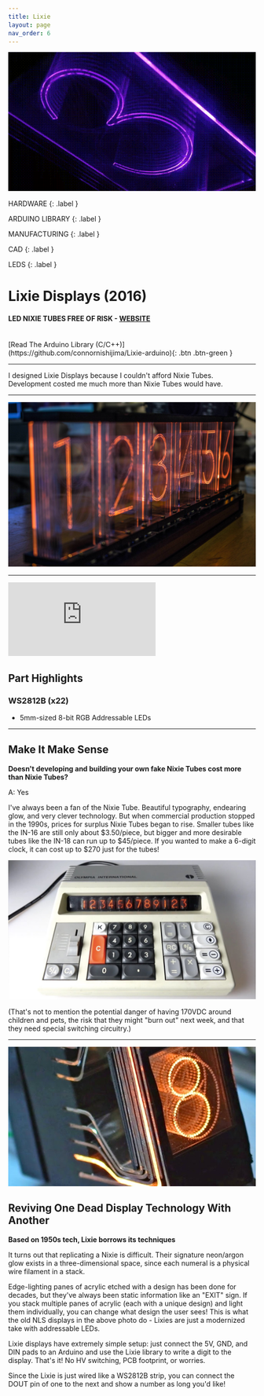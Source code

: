 ```yaml
---
title: Lixie
layout: page
nav_order: 6
---
```


![LIXIE DISPLAY](https://raw.githubusercontent.com/connornishijima/connornishijima.github.io/main/img/lixie.gif)

HARDWARE
{: .label }

ARDUINO LIBRARY
{: .label }

MANUFACTURING
{: .label }

CAD
{: .label }

LEDS
{: .label }

# **Lixie Displays (2016)**

#### LED NIXIE TUBES FREE OF RISK - [WEBSITE](https://hackaday.io/project/18633)

<br>
[Read The Arduino Library (C/C++)](https://github.com/connornishijima/Lixie-arduino){: .btn .btn-green }

--------------------------------------------

<blurb>I designed Lixie Displays because I couldn't afford Nixie Tubes. Development costed me much more than Nixie Tubes would have.</blurb>

--------------------------------------------

![LIXIE PCB](https://raw.githubusercontent.com/connornishijima/connornishijima.github.io/main/img/lixie_bokeh.jpg)

--------------------------------------------

<iframe class="youtube-video" src="https://www.youtube.com/embed/xxs3tj32z9A" title="YouTube video player" frameborder="0" allow="accelerometer; autoplay; clipboard-write; encrypted-media; gyroscope; picture-in-picture; web-share" allowfullscreen></iframe>

## Part Highlights

### WS2812B (x22)

- 5mm-sized 8-bit RGB Addressable LEDs

----------------------------------------------------------------

## Make It Make Sense

**Doesn't developing and building your own fake Nixie Tubes cost more than Nixie Tubes?**

A: Yes

I've always been a fan of the Nixie Tube. Beautiful typography, endearing glow, and very clever technology. But when commercial production stopped in the 1990s, prices for surplus Nixie Tubes began to rise. Smaller tubes like the IN-16 are still only about $3.50/piece, but bigger and more desirable tubes like the IN-18 can run up to $45/piece. If you wanted to make a 6-digit clock, it can cost up to $270 just for the tubes!

![NIXIE TUBE CALCULATOR](https://raw.githubusercontent.com/connornishijima/connornishijima.github.io/main/img/nixie_calculator.jpg)

(That's not to mention the potential danger of having 170VDC around children and pets, the risk that they might "burn out" next week, and that they need special switching circuitry.)

----------------------------------------------------------------

![EDGE LIT DISPLAY](https://raw.githubusercontent.com/connornishijima/connornishijima.github.io/main/img/edge_lit_display.jpg)

## Reviving One Dead Display Technology With Another

**Based on 1950s tech, Lixie borrows its techniques**

It turns out that replicating a Nixie is difficult. Their signature neon/argon glow exists in a three-dimensional space, since each numeral is a physical wire filament in a stack. 

Edge-lighting panes of acrylic etched with a design has been done for decades, but they've always been static information like an "EXIT" sign. If you stack multiple panes of acrylic (each with a unique design) and light them individually, you can change what design the user sees! This is what the old NLS displays in the above photo do - Lixies are just a modernized take with addressable LEDs.

Lixie displays have extremely simple setup: just connect the 5V, GND, and DIN pads to an Arduino and use the Lixie library to write a digit to the display. That's it! No HV switching, PCB footprint, or worries.

Since the Lixie is just wired like a WS2812B strip, you can connect the DOUT pin of one to the next and show a number as long you'd like!


